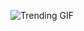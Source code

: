 ![Trending GIF](https://media3.giphy.com/media/v1.Y2lkPThiYjIxNzcyc2JoZnVrczh6NXl3ZDNuN294d3RtMDUyc2cwa3FyN3k3YXR5aHR3ZCZlcD12MV9naWZzX3NlYXJjaCZjdD1n/2jMtpIi8mhE8ctiMtK/giphy.gif)
